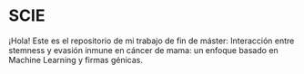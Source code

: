 # SCIE
¡Hola! Este es el repositorio de mi trabajo de fin de máster:
Interacción entre stemness y evasión inmune en cáncer de mama: un enfoque basado en Machine Learning y firmas génicas.
